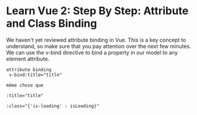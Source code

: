 # Learn Vue 2: Step By Step: Attribute and Class Binding

We haven't yet reviewed attribute binding in Vue. This is a key concept to understand, so make sure that you pay attention over the next few minutes. We can use the v-bind directive to bind a property in our model to any element attribute.


```
attribute binding
 v-bind:title="title"

même chose que 

:title="title"

:class="{'is-loading' : isLoading}"

```
